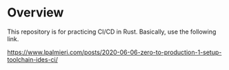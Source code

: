 # Overview

This repository is for practicing  CI/CD in Rust.
Basically, use the following link.

<https://www.lpalmieri.com/posts/2020-06-06-zero-to-production-1-setup-toolchain-ides-ci/>
